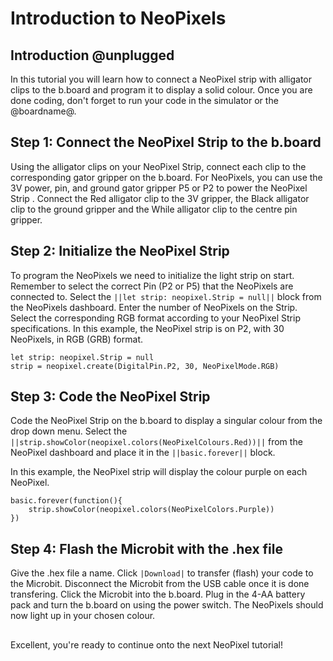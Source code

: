 # Introduction to NeoPixels

## Introduction @unplugged

In this tutorial you will learn how to connect a NeoPixel strip with alligator clips to the b.board and program it to display a solid colour. Once you are done coding, don't forget to run your code in the simulator or the @boardname@.

## Step 1: Connect the NeoPixel Strip to the b.board

Using the alligator clips on your NeoPixel Strip, connect each clip to the corresponding gator gripper on the b.board. For NeoPixels, you can use the 3V power, pin, and ground gator gripper P5 or P2 to power the NeoPixel Strip . Connect the Red alligator clip to the 3V gripper, the Black alligator clip to the ground gripper and the While alligator clip to the centre pin gripper.


## Step 2: Initialize the NeoPixel Strip

To program the NeoPixels we need to initialize the light strip on start. Remember to select the correct Pin (P2 or P5) that the NeoPixels are connected to. Select the ``||let strip: neopixel.Strip = null||`` block from the NeoPixels dashboard. Enter the number of NeoPixels on the Strip. Select the corresponding RGB format according to your NeoPixel Strip specifications. In this example, the NeoPixel strip is on P2, with 30 NeoPixels, in RGB (GRB) format.  

```blocks
let strip: neopixel.Strip = null
strip = neopixel.create(DigitalPin.P2, 30, NeoPixelMode.RGB)
```

## Step 3: Code the NeoPixel Strip

Code the NeoPixel Strip on the b.board to display a singular colour from the drop down menu. 
Select the ``||strip.showColor(neopixel.colors(NeoPixelColours.Red))||`` from the NeoPixel dashboard and place it in the ``||basic.forever||`` block.

In this example, the NeoPixel strip will display the colour purple on each NeoPixel.

```blocks
basic.forever(function(){
    strip.showColor(neopixel.colors(NeoPixelColors.Purple))
})
```

## Step 4: Flash the Microbit with the .hex file

Give the .hex file a name. Click ``|Download|`` to transfer (flash) your code to the Microbit. Disconnect the Microbit from the USB cable once it is done transfering. Click the Microbit into the b.board. Plug in the 4-AA battery pack and turn the b.board on using the power switch. The NeoPixels should now light up in your chosen colour. 

## 
Excellent, you're ready to continue onto the next NeoPixel tutorial!
